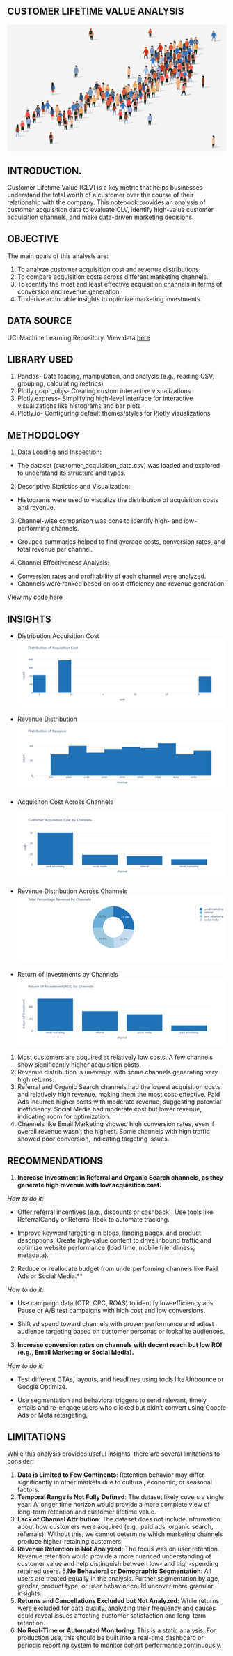 ## CUSTOMER LIFETIME VALUE ANALYSIS
![Intro_image](https://github.com/Temperance-Godwin/COHORT-ANALYSIS/blob/main/Intro.png)

## INTRODUCTION.
Customer Lifetime Value (CLV) is a key metric that helps businesses understand the total worth of a customer over the course of their relationship with the company. This notebook provides an analysis of customer acquisition data to evaluate CLV, identify high-value customer acquisition channels, and make data-driven marketing decisions.

## OBJECTIVE
The main goals of this analysis are:
1. To analyze customer acquisition cost and revenue distributions.
2. To compare acquisition costs across different marketing channels.
3. To identify the most and least effective acquisition channels in terms of conversion and revenue generation.
4. To derive actionable insights to optimize marketing investments.

## DATA SOURCE
UCI Machine Learning Repository. View data [here](https://archive.ics.uci.edu/dataset/352/online+retail)

## LIBRARY USED
1. Pandas- Data loading, manipulation, and analysis (e.g., reading CSV, grouping, calculating metrics)
2. Plotly.graph_objs- Creating custom interactive visualizations
3. Plotly.express- Simplifying high-level interface for interactive visualizations like histograms and bar plots
4. Plotly.io- Configuring default themes/styles for Plotly visualizations

## METHODOLOGY
1. Data Loading and Inspection:
- The dataset (customer_acquisition_data.csv) was loaded and explored to understand its structure and types.
2. Descriptive Statistics and Visualization:
- Histograms were used to visualize the distribution of acquisition costs and revenue.
3. Channel-wise comparison was done to identify high- and low-performing channels.
- Grouped summaries helped to find average costs, conversion rates, and total revenue per channel.
4. Channel Effectiveness Analysis:
- Conversion rates and profitability of each channel were analyzed.
- Channels were ranked based on cost efficiency and revenue generation.

View my code [here](https://github.com/Temperance-Godwin/CUSTOMER-LIFETIME-VALUE-ANALYSIS/blob/main/customer%20lifetime%20value%20analysis.ipynb)

## INSIGHTS
- Distribution Acquisition Cost
  ![IDistribution Acquisition Cost]( https://github.com/Temperance-Godwin/CUSTOMER-LIFETIME-VALUE-ANALYSIS/blob/main/Distribution%20Of%20Acquisition%20Cost.png)

- Revenue Distribution
   ![IDistribution of Revenue](https://github.com/Temperance-Godwin/CUSTOMER-LIFETIME-VALUE-ANALYSIS/blob/main/Distribution%20Of%20Revenue.png)

- Acquisiton Cost Across Channels
  
   ![Acquisition Cost](https://github.com/Temperance-Godwin/CUSTOMER-LIFETIME-VALUE-ANALYSIS/blob/main/Customer%20Acquisition%20Cost%20by%20Channels.png)

- Revenue Distribution Across Channels
   ![Revenue Distribution Across Channels](https://github.com/Temperance-Godwin/CUSTOMER-LIFETIME-VALUE-ANALYSIS/blob/main/Total%20Percentage%20Revenue%20by%20Channels.png)

- Return of Investments by Channels
   ![ROI Across Channels](https://github.com/Temperance-Godwin/CUSTOMER-LIFETIME-VALUE-ANALYSIS/blob/main/ROI%20by%20Channels.png)
  
1. Most customers are acquired at relatively low costs. A few channels show significantly higher acquisition costs.
2. Revenue distribution is unevenly, with some channels generating very high returns.
3. Referral and Organic Search channels had the lowest acquisition costs and relatively high revenue, making them the most cost-effective. Paid Ads incurred higher costs with moderate revenue, suggesting potential inefficiency. Social Media had moderate cost but lower revenue, indicating room for optimization.
4. Channels like Email Marketing showed high conversion rates, even if overall revenue wasn’t the highest. Some channels with high traffic showed poor conversion, indicating targeting issues.


## RECOMMENDATIONS
1. **Increase investment in Referral and Organic Search channels, as they generate high revenue with low acquisition cost.**

*How to do it:*
- Offer referral incentives (e.g., discounts or cashback). Use tools like ReferralCandy or Referral Rock to automate tracking.

- Improve keyword targeting in blogs, landing pages, and product descriptions. Create high-value content to drive inbound traffic and optimize website performance (load time, mobile friendliness, metadata).

2. Reduce or reallocate budget from underperforming channels like Paid Ads or Social Media.**

*How to do it:*
- Use campaign data (CTR, CPC, ROAS) to identify low-efficiency ads. Pause or A/B test campaigns with high cost and low conversions.

- Shift ad spend toward channels with proven performance and adjust audience targeting based on customer personas or lookalike audiences.

3. **Increase conversion rates on channels with decent reach but low ROI (e.g., Email Marketing or Social Media).**

*How to do it:*

- Test different CTAs, layouts, and headlines using tools like Unbounce or Google Optimize.

- Use segmentation and behavioral triggers to send relevant, timely emails and re-engage users who clicked but didn’t convert using Google Ads or Meta retargeting.

## LIMITATIONS
While this analysis provides useful insights, there are several limitations to consider:
1. **Data is Limited to Few Continents**: Retention behavior may differ significantly in other markets due to cultural, economic, or seasonal factors.
2. **Temporal Range is Not Fully Defined**: The dataset likely covers a single year. A longer time horizon would provide a more complete view of long-term retention and customer lifetime value.
3. **Lack of Channel Attribution**: The dataset does not include information about how customers were acquired (e.g., paid ads, organic search, referrals). Without this, we cannot determine which marketing channels produce higher-retaining customers.
4. **Revenue Retention is Not Analyzed**: The focus was on user retention. Revenue retention would provide a more nuanced understanding of customer value and help distinguish between low- and high-spending retained users.
5.**No Behavioral or Demographic Segmentation**: All users are treated equally in the analysis. Further segmentation by age, gender, product type, or user behavior could uncover more granular insights.
6. **Returns and Cancellations Excluded but Not Analyzed**: While returns were excluded for data quality, analyzing their frequency and causes could reveal issues affecting customer satisfaction and long-term retention.
7. **No Real-Time or Automated Monitoring**: This is a static analysis. For production use, this should be built into a real-time dashboard or periodic reporting system to monitor cohort performance continuously.
